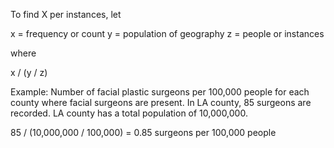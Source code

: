 To find X per instances, let

x = frequency or count
y = population of geography
z = people or instances

where

x / (y / z)


Example: Number of facial plastic surgeons per 100,000 people for each county where facial surgeons are present. In LA county, 85 surgeons are recorded. LA county has a total population of 10,000,000.

85 / (10,000,000 / 100,000) = 0.85 surgeons per 100,000 people
